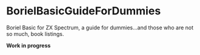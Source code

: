 # BorielBasicGuideForDummies
Boriel Basic for ZX Spectrum, a guide for dummies...and those who are not so much, book listings.

**Work in progress**

